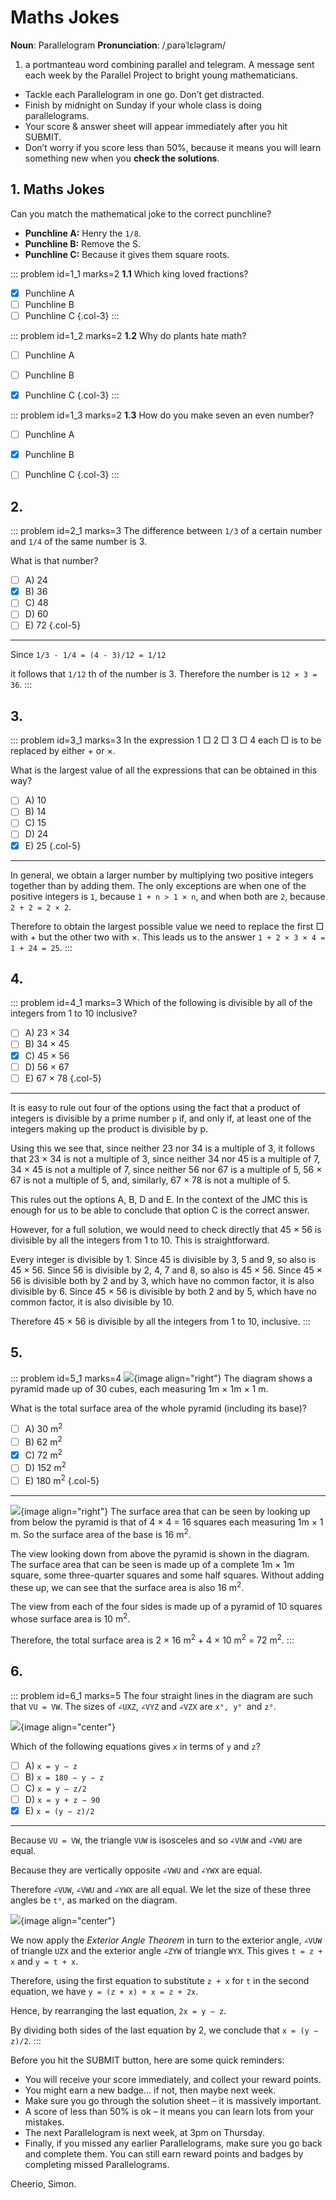 # Maths Jokes

<div class="dictionary">

__Noun__: Parallelogram
__Pronunciation__: /ˌparəˈlɛləɡram/

1. a portmanteau word combining parallel and telegram. A message sent each
week by the Parallel Project to bright young mathematicians.

</div>

*	Tackle each Parallelogram in one go. Don’t get distracted.
*	Finish by midnight on Sunday if your whole class is doing parallelograms.
*	Your score & answer sheet will appear immediately after you hit SUBMIT.
*	Don’t worry if you score less than 50%, because it means you will learn something new when you __check the solutions__.


## 1. Maths Jokes

Can you match the mathematical joke to the correct punchline?

* __Punchline A:__ Henry the `1/8`.
* __Punchline B:__ Remove the S.
* __Punchline C:__ Because it gives them square roots.

::: problem id=1_1 marks=2
__1.1__ Which king loved fractions?

* [x] Punchline A
* [ ] Punchline B
* [ ] Punchline C
{.col-3}
:::

::: problem id=1_2 marks=2
__1.2__ Why do plants hate math?

* [ ] Punchline A
* [ ] Punchline B
* [x] Punchline C
{.col-3}
:::


::: problem id=1_3 marks=2
__1.3__ How do you make seven an even number?

* [ ] Punchline A
* [x] Punchline B
* [ ] Punchline C
{.col-3}
:::


## 2.

::: problem id=2_1 marks=3
The difference between `1/3` of a certain number and `1/4` of the same number is 3.  

What is that number?

* [ ] A) 24
* [x] B) 36
* [ ] C) 48
* [ ] D) 60
* [ ] E) 72
{.col-5}

---

Since `1/3 - 1/4 = (4 - 3)/12 = 1/12`

it follows that `1/12` th of the number is 3. Therefore the number is `12 × 3 = 36`.
:::


## 3.

::: problem id=3_1 marks=3
In the expression 1 □ 2 □ 3 □ 4 each □ is to be replaced by either + or ×.  

What is the largest value of all the expressions that can be obtained in this way?

* [ ] A) 10
* [ ] B) 14
* [ ] C) 15
* [ ] D) 24
* [x] E) 25
{.col-5}

---

In general, we obtain a larger number by multiplying two positive integers together than by adding them. The only exceptions are when one of the positive integers is `1`, because `1 + n > 1 × n`, and when both are `2`, because `2 + 2 = 2 × 2`.  

Therefore to obtain the largest possible value we need to replace the first □ with + but the other two with ×. This leads us to the answer `1 + 2 × 3 × 4 = 1 + 24 = 25`.
:::


## 4.

::: problem id=4_1 marks=3
Which of the following is divisible by all of the integers from 1 to 10 inclusive?

* [ ] A) 23 × 34
* [ ] B) 34 × 45
* [x] C) 45 × 56
* [ ] D) 56 × 67
* [ ] E) 67 × 78
{.col-5}

---

It is easy to rule out four of the options using the fact that a product of integers is divisible by a prime number `p` if, and only if, at least one of the integers making up the product is divisible by p.

Using this we see that, since neither 23 nor 34 is a multiple of 3, it follows that 23 × 34 is not a multiple of 3, since neither 34 nor 45 is a multiple of 7, 34 × 45 is not a multiple of 7, since neither 56 nor 67 is a multiple of 5, 56 × 67 is not a multiple of 5, and, similarly, 67 × 78 is not a multiple of 5.

This rules out the options A, B, D and E. In the context of the JMC this is enough for us to be able to conclude that option C is the correct answer.

However, for a full solution, we would need to check directly that 45 × 56 is divisible by all the integers from 1 to 10. This is straightforward.

Every integer is divisible by 1. Since 45 is divisible by 3, 5 and 9, so also is 45 × 56. Since 56 is divisible by 2, 4, 7 and 8, so also is 45 × 56. Since 45 × 56 is divisible both by 2 and by 3, which have no common factor, it is also divisible by 6. Since 45 × 56 is divisible by both 2 and by 5, which have no common factor, it is also divisible by 10.

Therefore 45 × 56 is divisible by all the integers from 1 to 10, inclusive.
:::


## 5.

::: problem id=5_1 marks=4
![](/resources/7-08-maths-jokes/20-pyramid.jpg){image align="right"}
The diagram shows a pyramid made up of 30 cubes, each measuring 1m × 1m × 1 m.  

What is the total surface area of the whole pyramid (including its base)?

* [ ] A) 30 m<sup>2</sup>
* [ ] B) 62 m<sup>2</sup>
* [x] C) 72 m<sup>2</sup>
* [ ] D) 152 m<sup>2</sup>
* [ ] E) 180 m<sup>2</sup>
{.col-5}

---

![](/resources/7-08-maths-jokes/20-pyramid-answer.jpg){image align="right"}
The surface area that can be seen by looking up from below the pyramid is that of 4 × 4 = 16
squares each measuring 1m × 1 m. So the surface area of the base is 16 m<sup>2</sup>.  

The view looking down from above the pyramid is shown in the diagram. The surface area that can be seen is made up of a complete 1m × 1m square, some three-quarter squares and some half squares. Without adding these up, we can see that the surface area is also 16 m<sup>2</sup>.

The view from each of the four sides is made up of a pyramid of 10 squares whose surface area is 10 m<sup>2</sup>.  

Therefore, the total surface area is 2 × 16 m<sup>2</sup> + 4 × 10 m<sup>2</sup> = 72 m<sup>2</sup>.
:::


## 6.

::: problem id=6_1 marks=5
The four straight lines in the diagram are such that `VU = VW`. The sizes of `∠UXZ`, `∠VYZ` and `∠VZX` are `x°, y° `and `z°`.

![](/resources/7-08-maths-jokes/25-triangle.jpg){image align="center"}  

Which of the following equations gives `x` in terms of `y` and `z`?

* [ ] A) `x = y − z`
* [ ] B) `x = 180 − y − z`
* [ ] C) `x = y − z/2`
* [ ] D) `x = y + z − 90`
* [x] E) `x = (y − z)/2`

---

Because `VU = VW`, the triangle `VUW` is isosceles and so `∠VUW` and `∠VWU` are equal.  

Because they are vertically opposite `∠VWU` and `∠YWX` are equal.  

Therefore `∠VUW`, `∠VWU` and `∠YWX` are all equal. We let the size of these three angles be `t°`, as marked on the diagram.

![](/resources/7-08-maths-jokes/25-triangle-answer.jpg){image align="center"}  

We now apply the _Exterior Angle Theorem_ in turn to the exterior angle, `∠VUW` of triangle `UZX` and the exterior angle `∠ZYW` of triangle `WYX`. This gives `t = z + x` and `y = t + x`.  

Therefore, using the first equation to substitute `z + x` for `t` in the second equation, we have `y = (z + x) + x = z + 2x`.  

Hence, by rearranging the last equation, `2x = y − z`.  

By dividing both sides of the last equation by 2, we conclude that `x = (y − z)/2`.
:::


Before you hit the SUBMIT button, here are some quick reminders:

*	You will receive your score immediately, and collect your reward points.
*	You might earn a new badge... if not, then maybe next week.
*	Make sure you go through the solution sheet – it is massively important.
*	A score of less than 50% is ok – it means you can learn lots from your mistakes.
*	The next Parallelogram is next week, at 3pm on Thursday.
*	Finally, if you missed any earlier Parallelograms, make sure you go back and complete them. You can still earn reward points and badges by completing missed Parallelograms.

Cheerio,
Simon.

